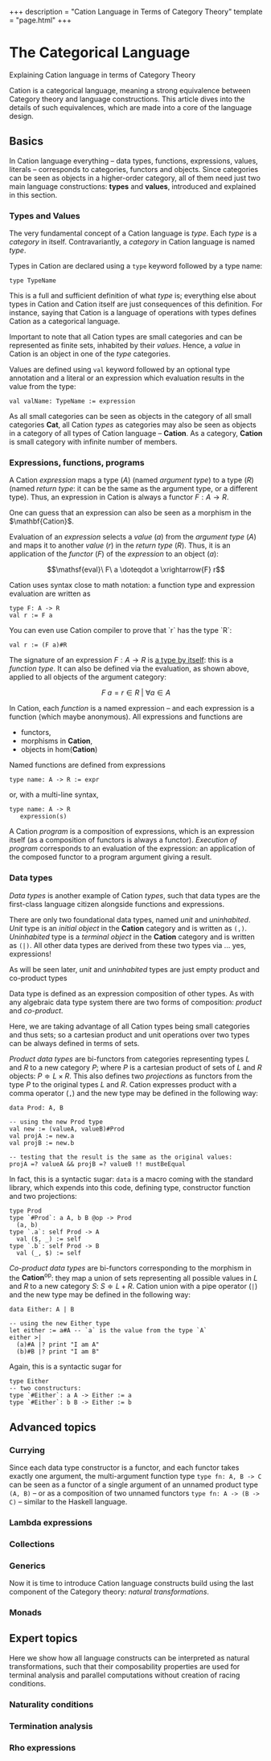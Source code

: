 +++
description = "Cation Language in Terms of Category Theory"
template = "page.html"
+++

# The Categorical Language

Explaining Cation language in terms of Category Theory

Cation is a categorical language, meaning a strong equivalence between Category theory and language constructions.
This article dives into the details of such equivalences, which are made into a core of the language design.

## Basics

In Cation language everything – data types, functions, expressions, values, literals – corresponds to categories,
functors and objects. Since categories can be seen as objects in a higher-order category, all of them need just
two main language constructions: **types** and **values**, introduced and explained in this section.

### Types and Values

The very fundamental concept of a Cation language is *type*. Each <dfn>type</dfn> is a *category* in itself. 
Contravariantly, a *category* in Cation language is named *type*.

<aside>
    <p>Types in Cation are declared using a <code>type</code> keyword followed by a type name:</p>
    <pre><code>type TypeName</code></pre>
</aside>

This is a full and sufficient definition of what *type* is; everything else about types in Cation and Cation
itself are just consequences of this definition. For instance, saying that Cation is a language of operations
with types defines Cation as a categorical language.

Important to note that all Cation types are small categories and can be represented as finite sets, inhabited by their
*values*. Hence, a <dfn>value</dfn> in Cation is an object in one of the *type* categories.

<aside>
    <p>Values are defined using <code>val</code> keyword followed by an optional type annotation and a literal or an
    expression which evaluation results in the value from the type:</p>
    <pre><code>val valName: TypeName := expression</code></pre>
</aside>

As all small categories can be seen as objects in the category of all small categories <nobr>$\mathbf{Cat}$,</nobr>
all Cation *types* as categories may also be seen as objects in a category of all types of Cation language – 
<nobr>$\mathbf{Cation}$.</nobr> As a category, $\mathbf{Cation}$ is small category with infinite number of members.

### Expressions, functions, programs

A Cation <dfn>expression</dfn> maps a type <nobr>($A$)</nobr> (named <dfn>argument type</dfn>) to a type
<nobr>($R$)</nobr> (named <dfn>return type</dfn>: it can be the same as the argument type, or a different type).
Thus, an expression in Cation is always a functor <nobr>$F: A \rightarrow R$.</nobr>

<aside>
    <p>One can guess that an expression can also be seen as a morphism in the <nobr>$\mathbf{Cation}$.</nobr></p>
</aside>

Evaluation of an <dfn>expression</dfn> selects a *value* <nobr>($a$)</nobr> from the *argument type* <nobr>($A$)</nobr>
and maps it to another *value* <nobr>($r$)</nobr> in the *return type* <nobr>($R$).</nobr> Thus, it is an application
of the *functor* <nobr>($F$)</nobr> of the *expression* to an object <nobr>($a$):</nobr>

$$\mathsf{eval}\ F\ a \doteqdot a \xrightarrow{F} r$$

<aside>
    <p>Cation uses syntax close to math notation: a function type and expression evaluation are written as</p>
    <pre><code>type F: A -> R
val r := F a</code></pre>
    <p>You can even use Cation compiler to prove that `r` has the type `R`:</p>
    <pre><code>val r := (F a)#R</code></pre>
</aside>

The signature of an expression $F: A \rightarrow R$ is [a type by itself][1]: this is a <dfn>function type</dfn>. It
can also be defined via the evaluation, as shown above, applied to all objects of the argument category:

$$F\ a = r \in R\ |\ \forall a \in A$$

In Cation, each <dfn>function</dfn> is a named expression – and each expression is a function (which maybe anonymous).
All expressions and functions are
- functors,
- morphisms in <nobr>$\mathbf{Cation}$,</nobr>
- objects in $\mathrm{hom}(\mathbf{Cation})$

<aside>
    <p>Named functions are defined from expressions</p>

```
type name: A -> R := expr
```

<p>or, with a multi-line syntax,</p>

```
type name: A -> R
   expression(s)
```
</aside>

A Cation <dfn>program</dfn> is a composition of expressions, which is an expression itself (as a composition of
functors is always a functor). <dfn>Execution of program</dfn> corresponds to an evaluation of the expression: an
application of the composed functor to a program argument giving a result.


### Data types

<dfn>Data types</dfn> is another example of Cation *types*, such that data types are the first-class language citizen
alongside functions and expressions.

There are only two foundational data types, named *unit* and *uninhabited*. <dfn>Unit</dfn> type is an *initial object*
in the $\mathbf{Cation}$ category and is written as `(,)`. <dfn>Uninhabited</dfn> type is a *terminal object* in the
$\mathbf{Cation}$ category and is written as `(|)`. All other data types are derived from these two types via ... yes,
expressions!

<aside>
    <p>As will be seen later, <em>unit</em> and <em>uninhabited</em> types are just empty product and co-product types</p>
</aside>

Data type is defined as an expression composition of other types. As with any algebraic data type system there are two
forms of composition: *product* and *co-product*.

<aside>
    <p>Here, we are taking advantage of all Cation types being small categories and thus sets; so a cartesian product
    and unit operations over two types can be always defined in terms of sets.</p>
</aside>

*Product data types* are bi-functors from categories representing types $L$ and $R$ to a new category $P$; where
$P$ is a cartesian product of sets of $L$ and $R$ objects: $P \doteqdot L \times R$. This also defines two
<dfn>projections</dfn> as functors from the type $P$ to the original types $L$ and $R$. Cation expresses product with a
comma operator (`,`) and the new type may be defined in the following way:

```
data Prod: A, B

-- using the new Prod type
val new := (valueA, valueB)#Prod
val projA := new.a
val projB := new.b

-- testing that the result is the same as the original values:
projA =? valueA && projB =? valueB !! mustBeEqual 
```

<aside>
<p>In fact, this is a syntactic sugar: <code>data</code> is a macro coming with the standard library, which expends into
this code, defining type, constructor function and two projections:</p>

```
type Prod
type `#Prod`: a A, b B @op -> Prod
  (a, b)
type `.a`: self Prod -> A
  val ($, _) := self
type `.b`: self Prod -> B
  val (_, $) := self
```
</aside>

*Co-product data types* are bi-functors corresponding to the morphism in the $\mathbf{Cation^\mathrm{op}}$: they
map a union of sets representing all possible values in $L$ and $R$ to a new category $S$: $S \doteqdot L + R$. Cation
union with a pipe operator (`|`) and the new type may be defined in the following way:

```
data Either: A | B

-- using the new Either type
let either := a#A -- `a` is the value from the type `A`
either >|
  (a)#A |? print "I am A"
  (b)#B |? print "I am B"
```

<aside>
<p>Again, this is a syntactic sugar for</p>

```
type Either
-- two constructurs:
type `#Either`: a A -> Either := a
type `#Either`: b B -> Either := b
```
</aside>


## Advanced topics

### Currying

Since each data type constructor is a functor, and each functor takes exactly one argument, the multi-argument function
type `type fn: A, B -> C` can be seen as a functor of a single argument of an unnamed product type `(A, B)` – or as a
composition of two unnamed functors `type fn: A -> (B -> C)` – similar to the Haskell language.


### Lambda expressions

### Collections

### Generics

Now it is time to introduce Cation language constructs build using the last component of the Category theory:
*natural transformations*.

### Monads


## Expert topics

Here we show how all language constructs can be interpreted as natural transformations, such that their composability
properties are used for terminal analysis and parallel computations without creation of racing conditions.

### Naturality conditions

### Termination analysis

### Rho expressions


[1]: https://bartoszmilewski.com/2015/03/13/function-types/
